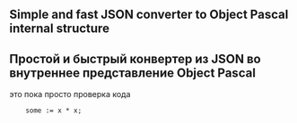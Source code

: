 ## Simple and fast JSON converter to Object Pascal internal structure


## Простой и быстрый конвертер из JSON во внутреннее представление Object Pascal

это пока просто проверка кода
```pascal
    some := x * x;
```